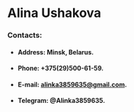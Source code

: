# Alina Ushakova

### **Contacts:**
- #### **Address:** Minsk, Belarus.
- #### **Phone:** +375(29)500-61-59.
- #### **E-mail:** alinka3859635@gmail.com.
- #### **Telegram:** @Alinka3859635.